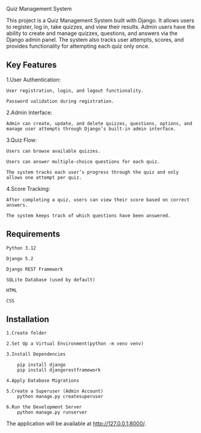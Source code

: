 Quiz Management System

This project is a Quiz Management System built with Django. It allows users to register, log in, take quizzes, and view their results. Admin users have the ability to create and manage quizzes, questions, and answers via the Django admin panel. The system also tracks user attempts, scores, and provides functionality for attempting each quiz only once.

Key Features
----------------

1.User Authentication:

    User registration, login, and logout functionality.

    Password validation during registration.

2.Admin Interface:

    Admin can create, update, and delete quizzes, questions, options, and manage user attempts through Django’s built-in admin interface.

3.Quiz Flow:

    Users can browse available quizzes.

    Users can answer multiple-choice questions for each quiz.

    The system tracks each user’s progress through the quiz and only allows one attempt per quiz.

4.Score Tracking:

    After completing a quiz, users can view their score based on correct answers.

    The system keeps track of which questions have been answered.

Requirements
----------------

    Python 3.12

    Django 5.2

    Django REST Framework

    SQLite Database (used by default)

    HTML

    CSS

    

Installation
-----------------

    1.Create folder

    2.Set Up a Virtual Environment(python -m venv venv)

    3.Install Dependencies

        pip install django
        pip install djangorestframework

    4.Apply Database Migrations

    5.Create a Superuser (Admin Account)
        python manage.py createsuperuser

    6.Run the Development Server
        python manage.py runserver
    
The application will be available at http://127.0.0.1:8000/.


